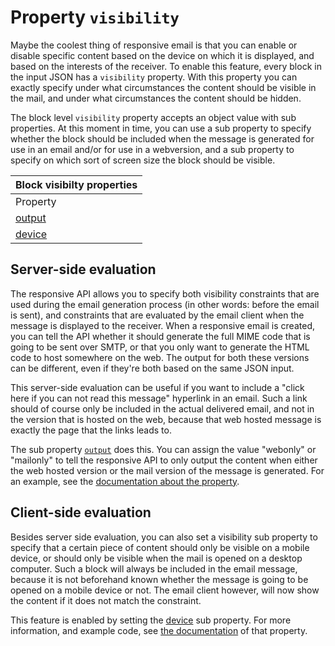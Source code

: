 # Property `visibility`

Maybe the coolest thing of responsive email is that you can enable or
disable specific content based on the device on which it is displayed,
and based on the interests of the receiver. To enable this feature,
every block in the input JSON has a `visibility` property. With this property
you can exactly specify under what circumstances the content should
be visible in the mail, and under what circumstances the content
should be hidden.

The block level `visibility` property accepts an object value with sub properties.
At this moment in time, you can use a sub property to specify whether
the block should be included when the message is generated for use
in an email and/or for use in a webversion, and a sub property to specify
on which sort of screen size the block should be visible.

| Block visibilty properties |
| --- |
| Property | Value | Desc. |
| [output](/support/json/property-output) | _string_ | Should the block be included in the webversion and/or in the email version? |
| [device](/support/json/property-device) | _string_ | Should the block be visible when the mail is opened on a device with a certain size? |


## Server-side evaluation

The responsive API allows you to specify both visibility constraints that
are used during the email generation process (in other words: before the 
email is sent), and constraints that are evaluated by the email client when the 
message is displayed to the receiver. When a responsive email is created, 
you can tell the API whether it should generate the full MIME code that is 
going to be sent over SMTP, or that you only want to generate the HTML code
to host somewhere on the web. The output for both these versions can be
different, even if they're both based on the same JSON input.

This server-side evaluation can be useful if you want to include 
a "click here if you can not read this message" hyperlink in an email. Such a 
link should of course only be included in the actual delivered email, and not 
in the version that is hosted on the web, because that web hosted message is 
exactly the page that the links leads to.

The sub property [`output`](/support/json/property-output) does this. You can assign the value "webonly" or "mailonly" to tell the responsive API to only output the content when either the web hosted version or the mail version of the message is generated. For an example, see the [documentation about the property](/support/json/property-output).


## Client-side evaluation

Besides server side evaluation, you can also set a visibility sub property
to specify that a certain piece of content should only be visible on a 
mobile device, or should only be visible when the mail is opened on a 
desktop computer. Such a block will always be included in the email message, 
because it is not beforehand known whether the message is going to be
opened on a mobile device or not. The email client however, will now show
the content if it does not match the constraint.

This feature is enabled by setting the 
[device](/support/json/property-device) sub property. For more information, and example code, see [the documentation](/support/json/property-device) of that property.